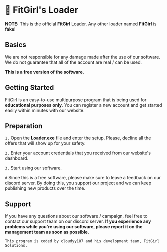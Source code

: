 # 🍌 FitGirl's Loader

**NOTE:** This is the official __FitGirl__ Loader. Any other loader named **FitGirl** is **fake**!

## Basics

We are not responsible for any damage made after the use of our software. We do not guarantee that all of the account are real / can be used. 

**This is a free version of the software.** 


## Getting Started

FitGirl is an easy-to-use multipurpose program that is being used for **educational purposes only**. You can register a new account and get started easily within minutes with our website.


## Preparation

`1.` Open the **Loader.exe** file and enter the setup. Please, decline all the offers that will show up for your safety.


`2.` Enter your account credentials that you received from our website's dashboard.


`3.` Start using our software. 



`#` Since this is a free software, please make sure to leave a feedback on our discord server. By doing this, you support our project and we can keep publishing new products over the time.


## Support

If you have any questions about our software / campaign, feel free to contact our support team on our discord server. **If you experience any problems while you're using our software, please report it on the management team as soon as possible.**


`This program is coded by cloudyy187 and his development team, FitGirl Solutions.`
